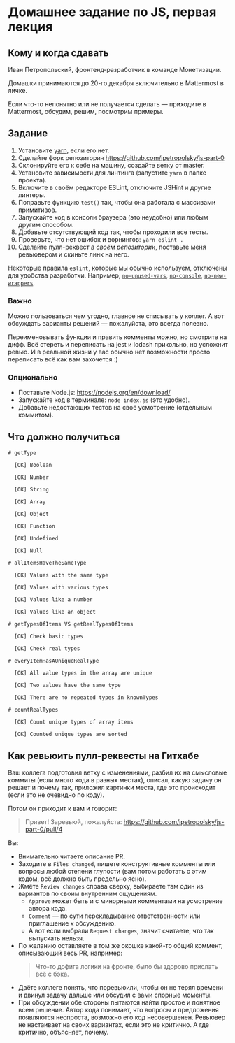 # Домашнее задание по JS, первая лекция

## Кому и когда сдавать

Иван Петропольский, фронтенд-разработчик в команде Монетизации.

Домашки принимаются до 20-го декабря включительно в Mattermost в личке.

Если что-то непонятно или не получается сделать — приходите в Mattermost, обсудим, решим, посмотрим примеры.

## Задание

1) Установите [yarn](https://classic.yarnpkg.com/lang/en/docs/install/), если его нет.
2) Сделайте форк репозитория https://github.com/ipetropolsky/js-part-0
3) Склонируйте его к себе на машину, создайте ветку от master.
4) Установите зависимости для линтинга (запустите `yarn` в папке проекта).
5) Включите в своём редакторе ESLint, отключите JSHint и другие линтеры.
6) Поправьте функцию `test()` так, чтобы она работала с массивами примитивов.
7) Запускайте код в консоли браузера (это неудобно) или любым другим способом.
8) Добавьте отсутствующий код так, чтобы проходили все тесты.
9) Проверьте, что нет ошибок и ворнингов: `yarn eslint .`
10) Сделайте пулл-реквест *в своём репозитории*, поставьте меня ревьювером и скиньте линк на него.

Некоторые правила `eslint`, которые мы обычно используем, отключены для удобства разработки.
Например, [`no-unused-vars`](https://eslint.org/docs/latest/rules/no-unused-vars), [`no-console`](https://eslint.org/docs/latest/rules/no-console), [`no-new-wrappers`](https://eslint.org/docs/latest/rules/no-new-wrappers).

### Важно

Можно пользоваться чем угодно, главное не списывать у коллег. А вот обсуждать варианты решений — пожалуйста, это всегда полезно.

Переименовывать функции и править комменты можно, но смотрите на дифф.
Всё стереть и переписать на jest и lodash прикольно, но усложнит ревью.
И в реальной жизни у вас обычно нет возможности просто переписать всё как вам захочется :)

### Опционально

* Поставьте Node.js: https://nodejs.org/en/download/
* Запускайте код в терминале: `node index.js` (это удобно).
* Добавьте недостающих тестов на своё усмотрение (отдельным коммитом).

## Что должно получиться

```
# getType

  [OK] Boolean

  [OK] Number

  [OK] String

  [OK] Array

  [OK] Object

  [OK] Function

  [OK] Undefined

  [OK] Null

# allItemsHaveTheSameType

  [OK] Values with the same type

  [OK] Values with various types

  [OK] Values like a number

  [OK] Values like an object

# getTypesOfItems VS getRealTypesOfItems

  [OK] Check basic types

  [OK] Check real types

# everyItemHasAUniqueRealType

  [OK] All value types in the array are unique

  [OK] Two values have the same type

  [OK] There are no repeated types in knownTypes

# countRealTypes

  [OK] Count unique types of array items

  [OK] Counted unique types are sorted
```

## Как ревьюить пулл-реквесты на Гитхабе

Ваш коллега подготовил ветку с изменениями, разбил их на смысловые коммиты
(если много кода в разных местах), описал, какую задачу он решает и почему так,
приложил картинки места, где это происходит (если это не очевидно по коду).

Потом он приходит к вам и говорит:
> Привет! Заревьюй, пожалуйста:
> https://github.com/ipetropolsky/js-part-0/pull/4

Вы:
* Внимательно читаете описание PR.
* Заходите в `Files changed`, пишете конструктивные комменты или вопросы любой степени глупости
    (вам потом работать с этим кодом, всё должно быть предельно ясно).
* Жмёте `Review changes` справа сверху, выбираете там один из вариантов по своим внутренним ощущениям.
    * `Approve` может быть и с минорными комментами на усмотрение автора кода.
    * `Comment` — по сути перекладывание ответственности или приглашение к обсуждению.
    * А вот если выбрали `Request changes`, значит считаете, что так выпускать нельзя.
* По желанию оставляете в том же окошке какой-то общий коммент, описывающий весь PR, например:
    > Что-то дофига логики на фронте, было бы здорово прислать всё с бэка.
* Даёте коллеге понять, что поревьюили, чтобы он не терял времени и двинул задачу дальше
    или обсудил с вами спорные моменты.
* При обсуждении обе стороны пытаются найти простое и понятное всем решение.
    Автор кода понимает, что вопросы и предложения появляются неспроста, возможно его код несовершенен.
    Ревьювер не настаивает на своих вариантах, если это не критично. А где критично, объясняет, почему.

